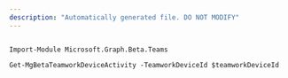 ```yaml
---
description: "Automatically generated file. DO NOT MODIFY"
---
```


```powershellv2

Import-Module Microsoft.Graph.Beta.Teams

Get-MgBetaTeamworkDeviceActivity -TeamworkDeviceId $teamworkDeviceId

```